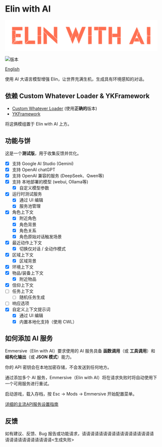 # Elin with AI

![](./assets/Em_banner.png)

![版本](https://img.shields.io/badge/Version-Beta%20Testing-R?style=flat\&labelColor=red\&color=blue)

[English](./README.md)

使用 AI 大语言模型增强 Elin，让世界充满生机，生成具有环境感知的对话。

## 依赖 Custom Whatever Loader & YKFramework

* [Custom Whatever Loader](https://steamcommunity.com/sharedfiles/filedetails/?id=3370512305) (使用**正确的**版本)
* [YKFramework](https://steamcommunity.com/sharedfiles/filedetails/?id=3400020753)

将这俩模组置于 Elin with AI 上方。

## 功能与饼

这是一个**测试版**，用于收集反馈并优化。

* [x] 支持 Google AI Studio (Gemini)
* [x] 支持 OpenAI chatGPT
* [x] 支持 OpenAI 兼容的服务 (DeepSeek、Qwen等)
* [x] 支持 本地部署的模型 (webui, Ollama等)
    * [x] 自定义模型参数
* [x] 运行时测试服务
    * [x] 通过 UI 编辑
    * [x] 服务池管理
* [x] 角色上下文
    * [x] 附近角色
    * [x] 角色背景
    * [x] 角色关系
    * [x] 角色原始对话触发场景
* [x] 最近动作上下文
    * [x] 切换仅对话 / 全动作模式
* [x] 区域上下文
    * [x] 区域背景
* [x] 环境上下文
* [x] 物品/装备上下文
    * [x] 附近物品
* [x] 信仰上下文
* [ ] 任务上下文
    * [ ] 随机任务生成
* [ ] 响应选项
* [x] 自定义上下文提示词
    * [x] 通过 UI 编辑
    * [x] 内置本地化支持（使用 CWL）

## 如何添加 AI 服务

Emmersive（Elin with AI）要求使用的 AI 服务具备 **函数调用**（或 **工具调用**）和 **结构化输出**（或 **JSON 模式**）能力。

你的 API 密钥会在本地加密存储，不会发送到任何地方。

通过添加多个 AI 服务，Emmersive（Elin with AI）将在请求失败时将自动使用下一个可用服务进行重试。

启动游戏，载入存档，按 Esc → Mods → Emmersive 开始配置菜单。

[详细的主流API服务设置指南](./API_Setup.CN.md)

## 反馈

如有建议、反馈、Bug 报告或功能请求，请请请请请请请请请请请请请请请请请请请请请请请请请请请请<生成失败>
